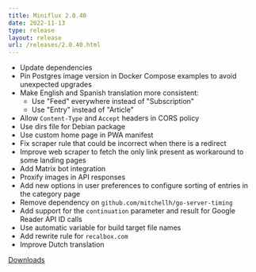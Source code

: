 ```yaml
---
title: Miniflux 2.0.40
date: 2022-11-13
type: release
layout: release
url: /releases/2.0.40.html
---
```


* Update dependencies
* Pin Postgres image version in Docker Compose examples to avoid unexpected upgrades
* Make English and Spanish translation more consistent:
    - Use "Feed" everywhere instead of "Subscription"
    - Use "Entry" instead of "Article"
* Allow `Content-Type` and `Accept` headers in CORS policy
* Use dirs file for Debian package
* Use custom home page in PWA manifest
* Fix scraper rule that could be incorrect when there is a redirect
* Improve web scraper to fetch the only link present as workaround to some landing pages
* Add Matrix bot integration
* Proxify images in API responses
* Add new options in user preferences to configure sorting of entries in the category page
* Remove dependency on `github.com/mitchellh/go-server-timing`
* Add support for the `continuation` parameter and result for Google Reader API ID calls
* Use automatic variable for build target file names
* Add rewrite rule for `recalbox.com`
* Improve Dutch translation

[Downloads](https://github.com/miniflux/v2/releases/tag/2.0.40)
